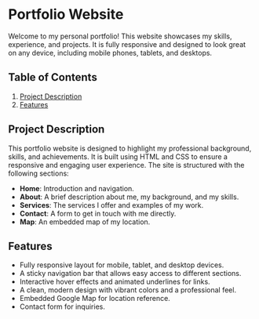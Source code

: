 # Portfolio Website

Welcome to my personal portfolio! This website showcases my skills, experience, and projects. It is fully responsive and designed to look great on any device, including mobile phones, tablets, and desktops.

## Table of Contents
1. [Project Description](#project-description)
2. [Features](#features)

## Project Description
This portfolio website is designed to highlight my professional background, skills, and achievements. It is built using HTML and CSS to ensure a responsive and engaging user experience. The site is structured with the following sections:
- **Home**: Introduction and navigation.
- **About**: A brief description about me, my background, and my skills.
- **Services**: The services I offer and examples of my work.
- **Contact**: A form to get in touch with me directly.
- **Map**: An embedded map of my location.

## Features
- Fully responsive layout for mobile, tablet, and desktop devices.
- A sticky navigation bar that allows easy access to different sections.
- Interactive hover effects and animated underlines for links.
- A clean, modern design with vibrant colors and a professional feel.
- Embedded Google Map for location reference.
- Contact form for inquiries.

